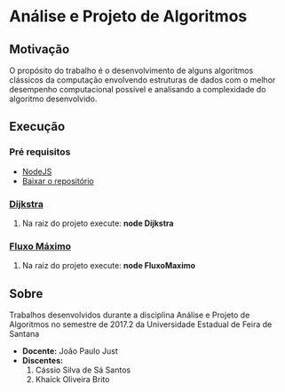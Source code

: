# Análise e Projeto de Algoritmos

## Motivação

O propósito do trabalho é o desenvolvimento de alguns algoritmos clássicos da computação envolvendo estruturas de dados com o melhor desempenho computacional possível e analisando a complexidade do algoritmo desenvolvido.

## Execução

### **Pré requisitos**
 - [NodeJS](https://nodejs.org/en/download/)
 - [Baixar o repositório](https://github.com/ssscassio/analise-e-projeto-de-algoritmos-2017.2/archive/master.zip)


### [Dijkstra](./Dijkstra)
1. Na raiz do projeto execute: **node Dijkstra**

### [Fluxo Máximo](./FluxoMaximo)
1. Na raiz do projeto execute: **node FluxoMaximo**

## Sobre
Trabalhos desenvolvidos durante a disciplina Análise e Projeto de Algoritmos no semestre de 2017.2 da Universidade Estadual de Feira de Santana

- **Docente:** João Paulo Just
- **Discentes:** 
  1. Cássio Silva de Sá Santos
  2. Khaíck Oliveira Brito